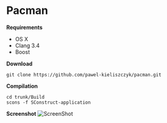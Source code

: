 # Pacman

**Requirements**
 + OS X
 + Clang 3.4
 + Boost
 
**Download**
```
git clone https://github.com/pawel-kieliszczyk/pacman.git
```

**Compilation**
```
cd trunk/Build
scons -f SConstruct-application
```

**Screenshot**
![ScreenShot](https://raw.github.com/pawel-kieliszczyk/pacman/master/screenshot.jpg)
